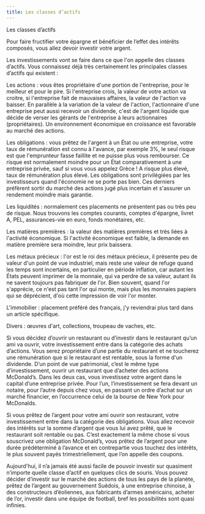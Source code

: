 ```yaml
---
title: Les classes d’actifs
---
```




Les classes d’actifs

Pour faire fructifier votre épargne et bénéficier de l’effet des intérêts composés, vous allez devoir investir votre argent. 

Les investissements vont se faire dans ce que l'on appelle des classes d’actifs. Vous connaissez déjà très certainement les principales classes d’actifs qui existent :

Les actions : vous êtes propriétaire d'une portion de l'entreprise, pour le meilleur et pour le pire. Si l'entreprise crois, la valeur de votre action va croitre, si l'entreprise fait de mauvaises affaires, la valeur de l'action va baisser. En parallèle à la variation de la valeur de l'action, l'actionnaire d'une entreprise peut aussi recevoir un dividende, c'est de l'argent liquide que décide de verser les gérants de l'entreprise à leurs actionnaires (propriétaires). Un environnement économique en croissance est favorable au marché des actions.

Les obligations : vous prêtez de l'argent à un État ou une entreprise, votre taux de rémunération est connu à l'avance, par exemple 3%, le seul risque est que l'emprunteur fasse faillite et ne puisse plus vous rembourser. Ce risque est normalement moindre pour un État comparativement à une entreprise privée, sauf si vous vous appelez Grèce ! A risque plus élevé, taux de rémunération plus élevé. Les obligations sont privilégiées par les investisseurs quand l'économie ne se porte pas bien. Ces derniers préfèrent sortir du marché des actions jugé plus incertain et s'assurer un rendement moindre mais garantie.

Les liquidités : normalement ces placements ne présentent pas ou très peu de risque. Nous trouvons les comptes courants, comptes d'épargne, livret A, PEL, assurances-vie en euro, fonds monétaires, etc.

Les matières premières : la valeur des matières premières et très liées à l'activité économique. Si l'activité économique est faible, la demande en matière première sera moindre, leur prix baissera.

Les métaux précieux : l'or est le roi des métaux précieux, il présente peu de valeur d'un point de vue industriel, mais reste une valeur de refuge quand les temps sont incertains, en particulier en période inflation, car autant les États peuvent imprimer de la monnaie, qui va perdre de sa valeur, autant ils ne savent toujours pas fabriquer de l'or. Bien souvent, quand l'or s'apprécie, ce n'est pas tant l'or qui monte, mais plus les monnaies papiers qui se déprécient, d'où cette impression de voir l'or monter.

L'immobilier : placement préféré des français, j'y reviendrai plus tard dans un article spécifique.

Divers : œuvres d'art, collections, troupeau de vaches, etc.

Si vous décidez d’ouvrir un restaurant ou d’investir dans le restaurant qu’un ami va ouvrir, votre investissement entre dans la catégorie des achats d’actions. Vous serez propriétaire d’une partie du restaurant et ne toucherez une rémunération que si le restaurant est rentable, sous la forme d'un dividende. D’un point de vue patrimonial, c’est le même type d’investissement, ouvrir un restaurant que d’acheter des actions McDonald’s. Dans les deux cas, vous investissez votre argent dans le capital d’une entreprise privée. Pour l’un, l’investissement se fera devant un notaire, pour l’autre depuis chez vous, en passant un ordre d’achat sur un marché financier, en l’occurrence celui de la bourse de New York pour McDonalds.

Si vous prêtez de l’argent pour votre ami ouvrir son restaurant, votre investissement entre dans la catégorie des obligations. Vous allez recevoir des intérêts sur la somme d’argent que vous lui avez prêté, que le restaurant soit rentable ou pas. C’est exactement la même chose si vous souscrivez une obligation McDonald’s, vous prêtez de l’argent pour une durée prédéterminé à l’avance et en contrepartie vous touchez des intérêts, le plus souvent payés trimestriellement, que l’on appelle des coupons.

Aujourd'hui, il n’a jamais été aussi facile de pouvoir investir sur quasiment n’importe quelle classe d’actif en quelques clics de souris. Vous pouvez décider d’investir sur le marché des actions de tous les pays de la planète, prêtez de l’argent au gouvernement Suédois, à une entreprise chinoise, à des constructeurs d’éoliennes, aux fabricants d’armes américains, acheter de l’or, investir dans une équipe de football, bref les possibilités sont quasi infinies.

